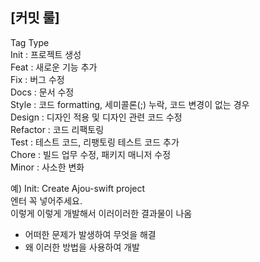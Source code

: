 ## [커밋 룰]

Tag Type  
Init : 프로젝트 생성  
Feat : 새로운 기능 추가  
Fix : 버그 수정  
Docs : 문서 수정  
Style : 코드 formatting, 세미콜론(;) 누락, 코드 변경이 없는 경우  
Design : 디자인 적용 및 디자인 관련 코드 수정  
Refactor : 코드 리팩토링  
Test : 테스트 코드, 리팽토링 테스트 코드 추가  
Chore : 빌드 업무 수정, 패키지 매니저 수정  
Minor : 사소한 변화

예) 
Init: Create Ajou-swift project  
엔터 꼭 넣어주세요.  
이렇게 이렇게 개발해서 이러이러한 결과물이 나옴  
- 어떠한 문제가 발생하여 무엇을 해결  
- 왜 이러한 방법을 사용하여 개발

